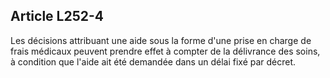 ## Article L252-4

Les décisions attribuant une aide sous la forme d'une prise en charge de frais médicaux peuvent prendre effet
à compter de la délivrance des soins, à condition que l'aide ait été demandée dans un délai fixé par décret.

